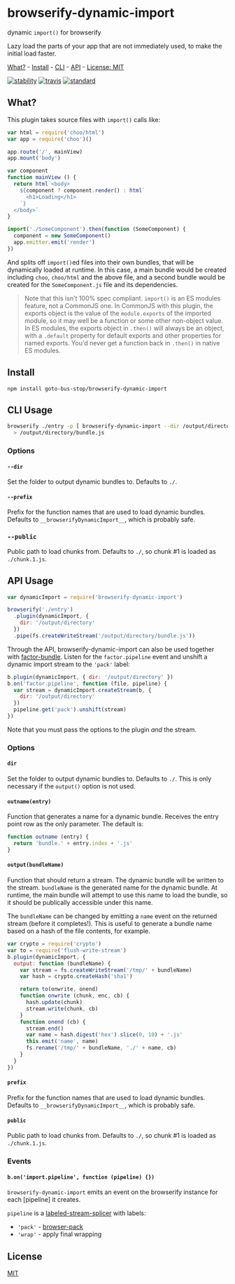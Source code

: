 # browserify-dynamic-import

dynamic `import()` for browserify

Lazy load the parts of your app that are not immediately used, to make the initial load faster.

[What?](#what) - [Install](#install) - [CLI](#cli-usage) - [API](#api-usage) - [License: MIT](#license)

[![stability][stability-image]][stability-url]
[![travis][travis-image]][travis-url]
[![standard][standard-image]][standard-url]

[stability-image]: https://img.shields.io/badge/stability-experimental-orange.svg?style=flat-square
[stability-url]: https://nodejs.org/api/documentation.html#documentation_stability_index
[travis-image]: https://img.shields.io/travis/goto-bus-stop/browserify-dynamic-import.svg?style=flat-square
[travis-url]: https://travis-ci.org/goto-bus-stop/browserify-dynamic-import
[standard-image]: https://img.shields.io/badge/code%20style-standard-brightgreen.svg?style=flat-square
[standard-url]: http://npm.im/standard

## What?

This plugin takes source files with `import()` calls like:

```js
var html = require('choo/html')
var app = require('choo')()

app.route('/', mainView)
app.mount('body')

var component
function mainView () {
  return html`<body>
    ${component ? component.render() : html`
      <h1>Loading</h1>
    `}
  </body>`
}

import('./SomeComponent').then(function (SomeComponent) {
  component = new SomeComponent()
  app.emitter.emit('render')
})
```

And splits off `import()`ed files into their own bundles, that will be dynamically loaded at runtime.
In this case, a main bundle would be created including `choo`, `choo/html` and the above file, and a second bundle would be created for the `SomeComponent.js` file and its dependencies.

> Note that this isn't 100% spec compliant.
> `import()` is an ES modules feature, not a CommonJS one.
> In CommonJS with this plugin, the exports object is the value of the `module.exports` of the imported module, so it may well be a function or some other non-object value.
> In ES modules, the exports object in `.then()` will always be an object, with a `.default` property for default exports and other properties for named exports.
> You'd never get a function back in `.then()` in native ES modules.

## Install

```
npm install goto-bus-stop/browserify-dynamic-import
```

## CLI Usage

```bash
browserify ./entry -p [ browserify-dynamic-import --dir /output/directory ]
  > /output/directory/bundle.js
```

### Options

#### `--dir`

Set the folder to output dynamic bundles to. Defaults to `./`.

#### `--prefix`

Prefix for the function names that are used to load dynamic bundles.
Defaults to `__browserifyDynamicImport__`, which is probably safe.

### `--public`

Public path to load chunks from.
Defaults to `./`, so chunk #1 is loaded as `./chunk.1.js`.

## API Usage

```js
var dynamicImport = require('browserify-dynamic-import')

browserify('./entry')
  .plugin(dynamicImport, {
    dir: '/output/directory'
  })
  .pipe(fs.createWriteStream('/output/directory/bundle.js'))
```

Through the API, browserify-dynamic-import can also be used together with
[factor-bundle](https://github.com/browserify/factor-bundle). Listen for the
`factor.pipeline` event and unshift a dynamic import stream to the `'pack'`
label:

```js
b.plugin(dynamicImport, { dir: '/output/directory' })
b.on('factor.pipeline', function (file, pipeline) {
  var stream = dynamicImport.createStream(b, {
    dir: '/output/directory'
  })
  pipeline.get('pack').unshift(stream)
})
```

Note that you must pass the options to the plugin _and_ the stream.

### Options

#### `dir`

Set the folder to output dynamic bundles to. Defaults to `./`.
This is only necessary if the `output()` option is not used.

#### `outname(entry)`

Function that generates a name for a dynamic bundle.
Receives the entry point row as the only parameter. The default is:

```js
function outname (entry) {
  return 'bundle.' + entry.index + '.js'
}
```

#### `output(bundleName)`

Function that should return a stream. The dynamic bundle will be written to the stream.
`bundleName` is the generated name for the dynamic bundle.
At runtime, the main bundle will attempt to use this name to load the bundle, so it should be publically accessible under this name.

The `bundleName` can be changed by emitting a `name` event on the returned stream (before it completes!).
This is useful to generate a bundle name based on a hash of the file contents, for example.

```js
var crypto = require('crypto')
var to = require('flush-write-stream')
b.plugin(dynamicImport, {
  output: function (bundleName) {
    var stream = fs.createWriteStream('/tmp/' + bundleName)
    var hash = crypto.createHash('sha1')

    return to(onwrite, onend)
    function onwrite (chunk, enc, cb) {
      hash.update(chunk)
      stream.write(chunk, cb)
    }
    function onend (cb) {
      stream.end()
      var name = hash.digest('hex').slice(0, 10) + '.js'
      this.emit('name', name)
      fs.rename('/tmp/' + bundleName, './' + name, cb)
    }
  }
})
```

#### `prefix`

Prefix for the function names that are used to load dynamic bundles.
Defaults to `__browserifyDynamicImport__`, which is probably safe.

#### `public`

Public path to load chunks from.
Defaults to `./`, so chunk #1 is loaded as `./chunk.1.js`.

### Events

#### `b.on('import.pipeline', function (pipeline) {})`

`browserify-dynamic-import` emits an event on the browserify instance for each [pipeline] it creates.

`pipeline` is a [labeled-stream-splicer](https://github.com/browserify/labeled-stream-splicer) with labels:

 - `'pack'` - [browser-pack](https://github.com/browserify/browser-pack)
 - `'wrap'` - apply final wrapping

## License

[MIT](LICENSE.md)

